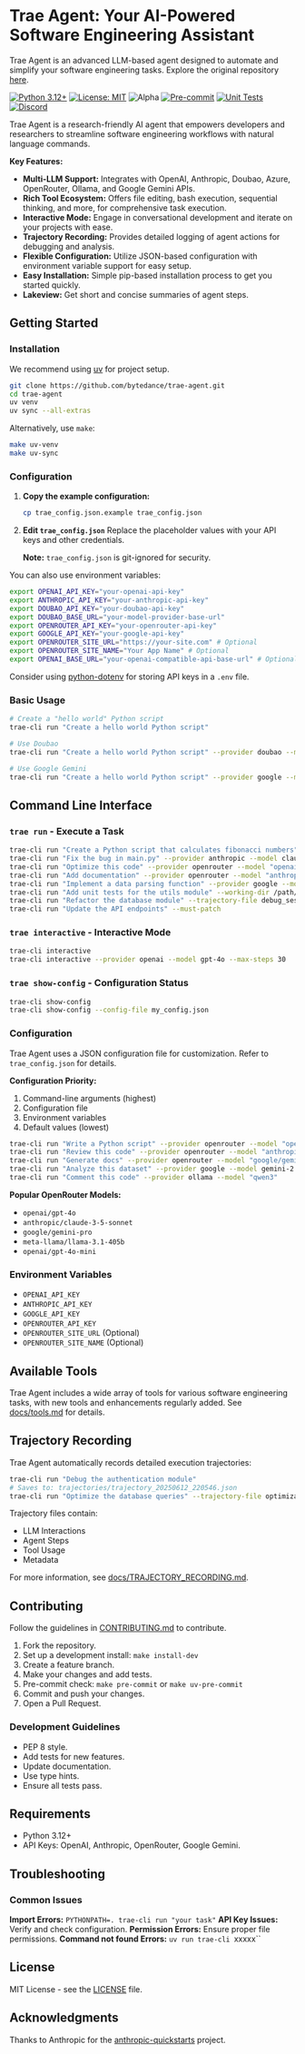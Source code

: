 # Trae Agent: Your AI-Powered Software Engineering Assistant

Trae Agent is an advanced LLM-based agent designed to automate and simplify your software engineering tasks.  Explore the original repository [here](https://github.com/bytedance/trae-agent).

[![Python 3.12+](https://img.shields.io/badge/python-3.12+-blue.svg)](https://www.python.org/downloads/)
[![License: MIT](https://img.shields.io/badge/License-MIT-yellow.svg)](https://opensource.org/licenses/MIT)
![Alpha](https://img.shields.io/badge/Status-Alpha-red)
[![Pre-commit](https://github.com/bytedance/trae-agent/actions/workflows/pre-commit.yml/badge.svg)](https://github.com/bytedance/trae-agent/actions/workflows/pre-commit.yml)
[![Unit Tests](https://github.com/bytedance/trae-agent/actions/workflows/unit-test.yml/badge.svg)](https://github.com/bytedance/trae-agent/actions/workflows/unit-test.yml)
[![Discord](https://img.shields.io/discord/1320998163615846420?label=Join%20Discord&color=7289DA)](https://discord.gg/VwaQ4ZBHvC)

Trae Agent is a research-friendly AI agent that empowers developers and researchers to streamline software engineering workflows with natural language commands.

**Key Features:**

*   **Multi-LLM Support:** Integrates with OpenAI, Anthropic, Doubao, Azure, OpenRouter, Ollama, and Google Gemini APIs.
*   **Rich Tool Ecosystem:** Offers file editing, bash execution, sequential thinking, and more, for comprehensive task execution.
*   **Interactive Mode:** Engage in conversational development and iterate on your projects with ease.
*   **Trajectory Recording:** Provides detailed logging of agent actions for debugging and analysis.
*   **Flexible Configuration:** Utilize JSON-based configuration with environment variable support for easy setup.
*   **Easy Installation:**  Simple pip-based installation process to get you started quickly.
*   **Lakeview:** Get short and concise summaries of agent steps.

## Getting Started

### Installation

We recommend using [uv](https://docs.astral.sh/uv/) for project setup.

```bash
git clone https://github.com/bytedance/trae-agent.git
cd trae-agent
uv venv
uv sync --all-extras
```

Alternatively, use `make`:

```bash
make uv-venv
make uv-sync
```

### Configuration

1.  **Copy the example configuration:**

    ```bash
    cp trae_config.json.example trae_config.json
    ```

2.  **Edit `trae_config.json`** Replace the placeholder values with your API keys and other credentials.

    **Note:** `trae_config.json` is git-ignored for security.

You can also use environment variables:

```bash
export OPENAI_API_KEY="your-openai-api-key"
export ANTHROPIC_API_KEY="your-anthropic-api-key"
export DOUBAO_API_KEY="your-doubao-api-key"
export DOUBAO_BASE_URL="your-model-provider-base-url"
export OPENROUTER_API_KEY="your-openrouter-api-key"
export GOOGLE_API_KEY="your-google-api-key"
export OPENROUTER_SITE_URL="https://your-site.com" # Optional
export OPENROUTER_SITE_NAME="Your App Name" # Optional
export OPENAI_BASE_URL="your-openai-compatible-api-base-url" # Optional
```

Consider using [python-dotenv](https://pypi.org/project/python-dotenv/) for storing API keys in a `.env` file.

### Basic Usage

```bash
# Create a "hello world" Python script
trae-cli run "Create a hello world Python script"

# Use Doubao
trae-cli run "Create a hello world Python script" --provider doubao --model doubao-seed-1.6

# Use Google Gemini
trae-cli run "Create a hello world Python script" --provider google --model gemini-2.5-flash
```

## Command Line Interface

### `trae run` - Execute a Task

```bash
trae-cli run "Create a Python script that calculates fibonacci numbers"
trae-cli run "Fix the bug in main.py" --provider anthropic --model claude-sonnet-4-20250514
trae-cli run "Optimize this code" --provider openrouter --model "openai/gpt-4o"
trae-cli run "Add documentation" --provider openrouter --model "anthropic/claude-3-5-sonnet"
trae-cli run "Implement a data parsing function" --provider google --model gemini-2.5-pro
trae-cli run "Add unit tests for the utils module" --working-dir /path/to/project
trae-cli run "Refactor the database module" --trajectory-file debug_session.json
trae-cli run "Update the API endpoints" --must-patch
```

### `trae interactive` - Interactive Mode

```bash
trae-cli interactive
trae-cli interactive --provider openai --model gpt-4o --max-steps 30
```

### `trae show-config` - Configuration Status

```bash
trae-cli show-config
trae-cli show-config --config-file my_config.json
```

### Configuration

Trae Agent uses a JSON configuration file for customization. Refer to `trae_config.json` for details.

**Configuration Priority:**

1.  Command-line arguments (highest)
2.  Configuration file
3.  Environment variables
4.  Default values (lowest)

```bash
trae-cli run "Write a Python script" --provider openrouter --model "openai/gpt-4o"
trae-cli run "Review this code" --provider openrouter --model "anthropic/claude-3-5-sonnet"
trae-cli run "Generate docs" --provider openrouter --model "google/gemini-pro"
trae-cli run "Analyze this dataset" --provider google --model gemini-2.5-flash
trae-cli run "Comment this code" --provider ollama --model "qwen3"
```

**Popular OpenRouter Models:**

*   `openai/gpt-4o`
*   `anthropic/claude-3-5-sonnet`
*   `google/gemini-pro`
*   `meta-llama/llama-3.1-405b`
*   `openai/gpt-4o-mini`

### Environment Variables

*   `OPENAI_API_KEY`
*   `ANTHROPIC_API_KEY`
*   `GOOGLE_API_KEY`
*   `OPENROUTER_API_KEY`
*   `OPENROUTER_SITE_URL` (Optional)
*   `OPENROUTER_SITE_NAME` (Optional)

## Available Tools

Trae Agent includes a wide array of tools for various software engineering tasks, with new tools and enhancements regularly added.  See [docs/tools.md](docs/tools.md) for details.

## Trajectory Recording

Trae Agent automatically records detailed execution trajectories:

```bash
trae-cli run "Debug the authentication module"
# Saves to: trajectories/trajectory_20250612_220546.json
trae-cli run "Optimize the database queries" --trajectory-file optimization_debug.json
```

Trajectory files contain:

*   LLM Interactions
*   Agent Steps
*   Tool Usage
*   Metadata

For more information, see [docs/TRAJECTORY_RECORDING.md](docs/TRAJECTORY_RECORDING.md).

## Contributing

Follow the guidelines in [CONTRIBUTING.md](CONTRIBUTING.md) to contribute.

1.  Fork the repository.
2.  Set up a development install: `make install-dev`
3.  Create a feature branch.
4.  Make your changes and add tests.
5.  Pre-commit check: `make pre-commit` or `make uv-pre-commit`
6.  Commit and push your changes.
7.  Open a Pull Request.

### Development Guidelines

*   PEP 8 style.
*   Add tests for new features.
*   Update documentation.
*   Use type hints.
*   Ensure all tests pass.

## Requirements

*   Python 3.12+
*   API Keys:  OpenAI, Anthropic, OpenRouter, Google Gemini.

## Troubleshooting

### Common Issues

**Import Errors:** `PYTHONPATH=. trae-cli run "your task"`
**API Key Issues:** Verify and check configuration.
**Permission Errors:** Ensure proper file permissions.
**Command not found Errors:**  `uv run trae-cli `xxxxx``

## License

MIT License - see the [LICENSE](LICENSE) file.

## Acknowledgments

Thanks to Anthropic for the [anthropic-quickstarts](https://github.com/anthropics/anthropic-quickstarts) project.